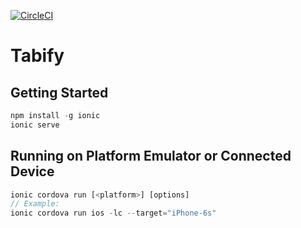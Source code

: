 [![CircleCI](https://circleci.com/gh/raychz/tabify.svg?style=svg)](https://circleci.com/gh/raychz/tabify)

# Tabify

## Getting Started
```js
npm install -g ionic
ionic serve
```

## Running on Platform Emulator or Connected Device
```js
ionic cordova run [<platform>] [options]
// Example:
ionic cordova run ios -lc --target="iPhone-6s"
```
